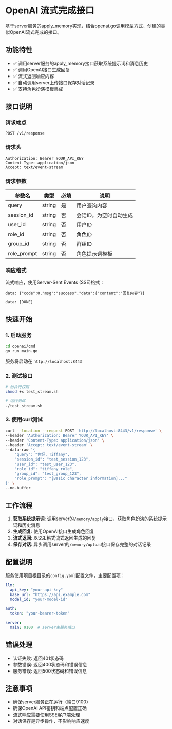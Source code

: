 # OpenAI 流式完成接口

基于server服务的apply_memory实现，结合openai.go调用模型方式，创建的类似OpenAI流式完成的接口。

## 功能特性

- ✅ 调用server服务的apply_memory接口获取系统提示词和消息历史
- ✅ 调用OpenAI接口生成回复
- ✅ 流式返回响应内容
- ✅ 自动调用server上传接口保存对话记录
- ✅ 支持角色扮演模板集成

## 接口说明

### 请求端点

```
POST /v1/response
```

### 请求头

```
Authorization: Bearer YOUR_API_KEY
Content-Type: application/json
Accept: text/event-stream
```

### 请求参数

| 参数名 | 类型 | 必填 | 说明 |
|--------|------|------|------|
| query | string | 是 | 用户查询内容 |
| session_id | string | 否 | 会话ID，为空时自动生成 |
| user_id | string | 否 | 用户ID |
| role_id | string | 否 | 角色ID |
| group_id | string | 否 | 群组ID |
| role_prompt | string | 否 | 角色提示词模板 |

### 响应格式

流式响应，使用Server-Sent Events (SSE)格式：

```
data: {"code":0,"msg":"success","data":{"content":"回复内容"}}

data: [DONE]
```

## 快速开始

### 1. 启动服务

```bash
cd openai/cmd
go run main.go
```

服务将启动在 `http://localhost:8443`

### 2. 测试接口

```bash
# 给执行权限
chmod +x test_stream.sh

# 运行测试
./test_stream.sh
```

### 3. 使用curl测试

```bash
curl --location --request POST 'http://localhost:8443/v1/response' \
--header 'Authorization: Bearer YOUR_API_KEY' \
--header 'Content-Type: application/json' \
--header 'Accept: text/event-stream' \
--data-raw '{
    "query": "你好，Tiffany",
    "session_id": "test_session_123",
    "user_id": "test_user_123", 
    "role_id": "tiffany_role",
    "group_id": "test_group_123",
    "role_prompt": "[Basic character information]..."
}' \
--no-buffer
```

## 工作流程

1. **获取系统提示词**: 调用server的`/memory/apply`接口，获取角色扮演的系统提示词和历史消息
2. **生成回复**: 使用OpenAI接口生成角色回复
3. **流式返回**: 以SSE格式流式返回生成的回复
4. **保存对话**: 异步调用server的`/memory/upload`接口保存完整的对话记录

## 配置说明

服务使用项目根目录的`config.yaml`配置文件，主要配置项：

```yaml
llm:
  api_key: "your-api-key"
  base_url: "https://api.example.com"
  model_id: "your-model-id"

auth:
  token: "your-bearer-token"

server:
  main: 9100  # server主服务端口
```

## 错误处理

- 认证失败: 返回401状态码
- 参数错误: 返回400状态码和错误信息
- 服务错误: 返回500状态码和错误信息

## 注意事项

- 确保server服务正在运行（端口9100）
- 确保OpenAI API密钥和端点配置正确
- 流式响应需要使用SSE客户端处理
- 对话保存是异步操作，不影响响应速度

